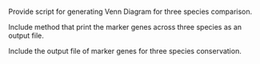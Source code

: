Provide script for generating Venn Diagram for three species comparison.

Include method that print the marker genes across three species as an output file.

Include the output file of marker genes for three species conservation.
